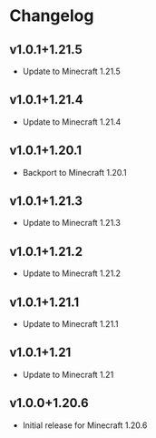 # Changelog

## v1.0.1+1.21.5
- Update to Minecraft 1.21.5

## v1.0.1+1.21.4
- Update to Minecraft 1.21.4

## v1.0.1+1.20.1
- Backport to Minecraft 1.20.1

## v1.0.1+1.21.3
- Update to Minecraft 1.21.3

## v1.0.1+1.21.2
- Update to Minecraft 1.21.2

## v1.0.1+1.21.1
- Update to Minecraft 1.21.1

## v1.0.1+1.21
- Update to Minecraft 1.21

## v1.0.0+1.20.6
- Initial release for Minecraft 1.20.6
